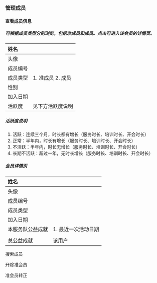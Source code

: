 ### 管理成员

#### 查看成员信息

##### 可根据成员类型分别浏览，包括准成员和成员。点击可进入该会员的详情页。

| 姓名 |  |
| :--- | :--- |
| 头像 |  |
| 成员编号 |  |
| 成员类型 | 1. 准成员 2. 成员 |
| 性别 |  |
| 加入日期 |  |
| 活跃度 | 见下方活跃度说明 |

##### 活跃度说明

1. 活跃：连续三个月，时长都有增长（服务时长、培训时长、开会时长）
2. 正常：半年内，时长有增长（服务时长、培训时长、开会时长）
3. 不活跃：半年内，时长无增长（服务时长、培训时长、开会时长）
4. 长期不活跃：超过一年，无时长增长（服务时长、培训时长、开会时长）

##### 会员详情页

| 姓名 |  |
| :--- | :--- |
| 头像 |  |
| 成员编号 |  |
| 成员类型 |  |
| 加入日期 |  |
| 本服务队公益成就 | 1. 最近一次活动日期 |
|  |  |
| 总公益成就 | 该用户 |

搜索成员

开除准会员

准会员转正


